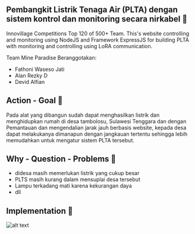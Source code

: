 ## Pembangkit Listrik Tenaga Air (PLTA) dengan sistem kontrol dan monitoring secara nirkabel 🚀

Innovillage Competitions Top 120 of 500+ Team. This's website controlling and monitoring using NodeJS and Framework ExpressJS for building PLTA with monitoring and controlling using LoRA communication.

Team Mine Paradise Beranggotakan:

- Fathoni Waseso Jati
- Alan Rezky D
- Devid Alfian

## Action - Goal 🚀

Pada alat yang dibangun sudah dapat menghasilkan listrik dan menghidupkan rumah di desa tambolosu, Sulawesi Tenggara dan dengan Pemantauan dan mengendalian jarak jauh berbasis website, kepada desa dapat melakukanya dimanapun dengan jangkauan tertentu sehingga lebih memudahkan untuk mengatur sistem PLTA tersebut.

## Why - Question - Problems 🚀

- didesa masih memerlukan listrik yang cukup besar
- PLTS masih kurang dalam mensuplai desa tersebut
- Lampu terkadang mati karena kekurangan daya
- dll

## Implementation 🚀

![alt text](https://github.com/vh4/PembangkitListrikTenagaAir/blob/master/ezgif.com-gif-maker.gif)
